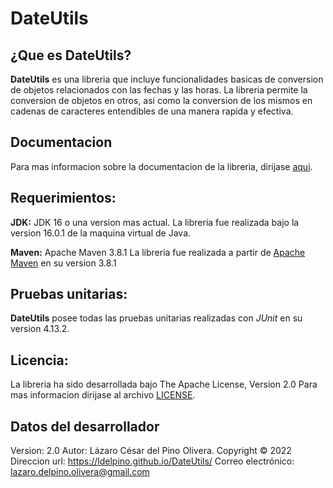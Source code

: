# DateUtils

## ¿Que es DateUtils?
									
**DateUtils** es una libreria que incluye funcionalidades basicas de conversion de objetos relacionados 
con las fechas y las horas. La libreria permite la conversion de objetos en otros, asi como la conversion 
de los mismos en cadenas de caracteres entendibles de una manera rapida y efectiva.
		 
## Documentacion
									
Para mas informacion sobre la documentacion de la libreria, dirijase [aqui](docs/index.md).
		
## Requerimientos:

**JDK:**
JDK 16 o una version mas actual.
La libreria fue realizada bajo la version 16.0.1 de la maquina virtual de Java.

**Maven:**
Apache Maven 3.8.1
La libreria fue realizada a partir de [Apache Maven](https://maven.apache.org/) en su version 3.8.1
		
## Pruebas unitarias:
		
**DateUtils** posee todas las pruebas unitarias realizadas con *JUnit* en su version 4.13.2.
		
## Licencia:

La libreria ha sido desarrollada bajo The Apache License, Version 2.0 Para mas informacion dirijase 
al archivo [LICENSE](LICENSE).

## Datos del desarrollador

Version: 2.0
Autor: Lázaro César del Pino Olivera. Copyright © 2022
Direccion url: https://ldelpino.github.io/DateUtils/
Correo electrónico: lazaro.delpino.olivera@gmail.com
